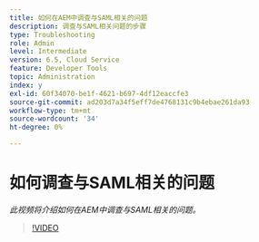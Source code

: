 ```yaml
---
title: 如何在AEM中调查与SAML相关的问题
description: 调查与SAML相关问题的步骤
type: Troubleshooting
role: Admin
level: Intermediate
version: 6.5, Cloud Service
feature: Developer Tools
topic: Administration
index: y
exl-id: 60f34070-be1f-4621-b697-4df12eaccfe3
source-git-commit: ad203d7a34f5eff7de4768131c9b4ebae261da93
workflow-type: tm+mt
source-wordcount: '34'
ht-degree: 0%

---
```


# 如何调查与SAML相关的问题

*此视频将介绍如何在AEM中调查与SAML相关的问题。*

>[!VIDEO](https://video.tv.adobe.com/v/335466?quality=9&learn=on)
